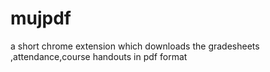 # mujpdf
a short chrome extension which downloads  the gradesheets ,attendance,course handouts in pdf format 
